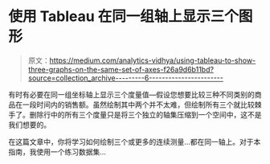 # 使用 Tableau 在同一组轴上显示三个图形

> 原文：<https://medium.com/analytics-vidhya/using-tableau-to-show-three-graphs-on-the-same-set-of-axes-f26a9d6b11bd?source=collection_archive---------6----------------------->

有时有必要在同一组坐标轴上显示三个度量值—假设您想要比较三种不同类别的商品在一段时间内的销售额。虽然绘制其中两个并不太难，但绘制所有三个就比较棘手了。删除行中的所有三个度量只是将三个独立的轴集压缩到一个空间中，这不是我们想要的。

在这篇文章中，你将学习如何绘制三个或更多的连续测量…都在同一轴上。对于本指南，我使用一个练习数据集…